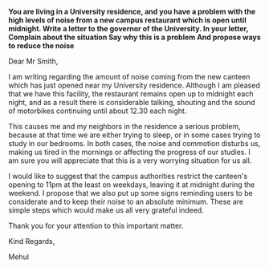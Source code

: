 **You are living in a University residence, and you have a problem with the high levels of noise from a new campus restaurant which is open until midnight. Write a letter to the governor of the University. In your letter, Complain about the situation Say why this is a problem And propose ways to reduce the noise**

Dear Mr Smith,

I am writing regarding the amount of noise coming from the new canteen which has just opened near my University residence. Although I am pleased that we have this facility, the restaurant remains open up to midnight each night, and as a result there is considerable talking, shouting and the sound of motorbikes continuing until about 12.30 each night.

This causes me and my neighbors in the residence a serious problem, because at that time we are either trying to sleep, or in some cases trying to study in our bedrooms. In both cases, the noise and commotion disturbs us, making us tired in the mornings or affecting the progress of our studies. I am sure you will appreciate that this is a very worrying situation for us all.

I would like to suggest that the campus authorities restrict the canteen's opening to 11pm at the least on weekdays, leaving it at midnight during the weekend. I propose that we also put up some signs reminding users to be considerate and to keep their noise to an absolute minimum. These are simple steps which would make us all very grateful indeed.

Thank you for your attention to this important matter.

Kind Regards,

Mehul
